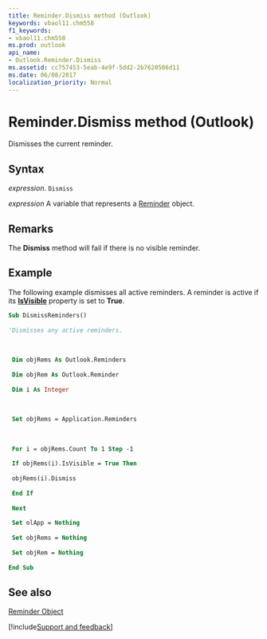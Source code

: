```yaml
---
title: Reminder.Dismiss method (Outlook)
keywords: vbaol11.chm558
f1_keywords:
- vbaol11.chm558
ms.prod: outlook
api_name:
- Outlook.Reminder.Dismiss
ms.assetid: cc757453-5eab-4e9f-5dd2-2b7620506d11
ms.date: 06/08/2017
localization_priority: Normal
---
```



# Reminder.Dismiss method (Outlook)

Dismisses the current reminder.


## Syntax

_expression_. `Dismiss`

_expression_ A variable that represents a [Reminder](Outlook.Reminder.md) object.


## Remarks

The  **Dismiss** method will fail if there is no visible reminder.


## Example

The following example dismisses all active reminders. A reminder is active if its  **[IsVisible](Outlook.Reminder.IsVisible.md)** property is set to **True**.


```vb
Sub DismissReminders() 
 
'Dismisses any active reminders. 
 
 
 
 Dim objRems As Outlook.Reminders 
 
 Dim objRem As Outlook.Reminder 
 
 Dim i As Integer 
 
 
 
 Set objRems = Application.Reminders 
 
 
 
 For i = objRems.Count To 1 Step -1 
 
 If objRems(i).IsVisible = True Then 
 
 objRems(i).Dismiss 
 
 End If 
 
 Next 
 
 Set olApp = Nothing 
 
 Set objRems = Nothing 
 
 Set objRem = Nothing 
 
End Sub
```


## See also


[Reminder Object](Outlook.Reminder.md)

[!include[Support and feedback](~/includes/feedback-boilerplate.md)]
